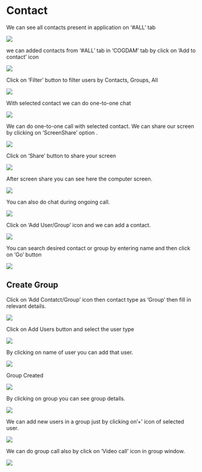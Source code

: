# Contact

We can see all contacts present in application on ‘\#ALL’ tab

![](../.gitbook/assets/contacts.png)

we can added contacts from ‘\#ALL’ tab in ‘COGDAM’ tab by click on ‘Add to contact’ icon

![](../.gitbook/assets/image%20%28139%29.png)

Click on ‘Filter’ button to filter users by Contacts, Groups, All

![](../.gitbook/assets/image%20%28165%29.png)

With selected contact we can do one-to-one chat

![](../.gitbook/assets/image%20%2826%29.png)

We can do one-to-one call with selected contact. We can share our screen by clicking on ‘ScreenShare’ option .

![](../.gitbook/assets/image%20%2811%29.png)

Click on ‘Share’ button to share your screen

![](../.gitbook/assets/image%20%2896%29.png)

After screen share you can see here the computer screen.

![](../.gitbook/assets/image%20%2897%29.png)

You can also do chat during ongoing call.

![](../.gitbook/assets/image%20%28187%29.png)

Click on ‘Add User/Group’ icon and we can add a contact.

![](../.gitbook/assets/image%20%288%29.png)

You can search desired contact or group by entering name and then click on ‘Go’ button

![](../.gitbook/assets/image%20%28162%29.png)

##  **Create Group**

Click on ‘Add Contatct/Group’ icon then contact type as ‘Group’ then fill in relevant details.

![](../.gitbook/assets/image%20%28186%29.png)

Click on Add Users button and select the user type

![](../.gitbook/assets/image%20%2847%29.png)

By clicking on name of user you can add that user.

![](../.gitbook/assets/image%20%28144%29.png)

Group Created

![](../.gitbook/assets/image.png)

By clicking on group you can see group details.

![](../.gitbook/assets/image%20%28203%29.png)

We can add new users in a group just by clicking on’+’ icon of selected user.

![](../.gitbook/assets/image%20%28120%29.png)

We can do group call also by click on ‘Video call’ icon in group window.

![](../.gitbook/assets/image%20%2810%29.png)





